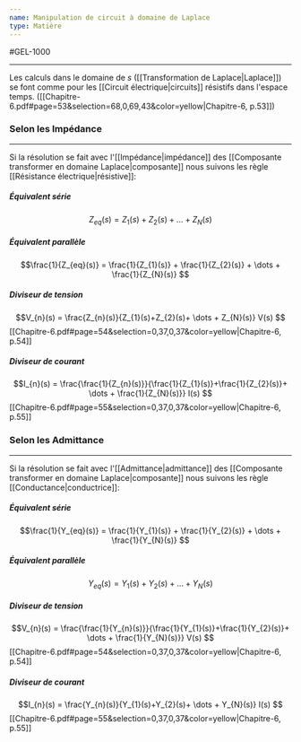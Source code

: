 ```yaml
---
name: Manipulation de circuit à domaine de Laplace
type: Matière
---
```

#GEL-1000 
***
Les calculs dans le domaine de $s$ ([[Transformation de Laplace|Laplace]]) se font comme pour les [[Circuit électrique|circuits]] résistifs dans l'espace temps.
([[Chapitre-6.pdf#page=53&selection=68,0,69,43&color=yellow|Chapitre-6, p.53]])

### Selon les Impédance
---
Si la résolution se fait avec l'[[Impédance|impédance]] des [[Composante transformer en domaine Laplace|composante]] nous suivons les règle [[Résistance électrique|résistive]]:
##### Équivalent série
$$Z_{eq}(s) = Z_{1}(s) + Z_{2}(s) + \dots + Z_{N}(s) $$

##### Équivalent parallèle
$$\frac{1}{Z_{eq}(s)} = \frac{1}{Z_{1}(s)} + \frac{1}{Z_{2}(s)} + \dots + \frac{1}{Z_{N}(s)} $$

##### Diviseur de tension
$$V_{n}(s) = \frac{Z_{n}(s)}{Z_{1}(s)+Z_{2}(s)+ \dots + Z_{N}(s)} V(s) $$
[[Chapitre-6.pdf#page=54&selection=0,37,0,37&color=yellow|Chapitre-6, p.54]]

##### Diviseur de courant
$$I_{n}(s) = \frac{\frac{1}{Z_{n}(s)}}{\frac{1}{Z_{1}(s)}+\frac{1}{Z_{2}(s)}+ \dots + \frac{1}{Z_{N}(s)}} I(s) $$
[[Chapitre-6.pdf#page=55&selection=0,37,0,37&color=yellow|Chapitre-6, p.55]]


### Selon les Admittance
---
Si la résolution se fait avec l'[[Admittance|admittance]] des [[Composante transformer en domaine Laplace|composante]] nous suivons les règle [[Conductance|conductrice]]:
##### Équivalent série
$$\frac{1}{Y_{eq}(s)} = \frac{1}{Y_{1}(s)} + \frac{1}{Y_{2}(s)} + \dots + \frac{1}{Y_{N}(s)} $$

##### Équivalent parallèle
$$Y_{eq}(s) = Y_{1}(s) + Y_{2}(s) + \dots + Y_{N}(s) $$

##### Diviseur de tension
$$V_{n}(s) = \frac{\frac{1}{Y_{n}(s)}}{\frac{1}{Y_{1}(s)}+\frac{1}{Y_{2}(s)}+ \dots + \frac{1}{Y_{N}(s)}} V(s) $$
[[Chapitre-6.pdf#page=54&selection=0,37,0,37&color=yellow|Chapitre-6, p.54]]

##### Diviseur de courant
$$I_{n}(s) = \frac{Y_{n}(s)}{Y_{1}(s)+Y_{2}(s)+ \dots + Y_{N}(s)} I(s) $$
[[Chapitre-6.pdf#page=55&selection=0,37,0,37&color=yellow|Chapitre-6, p.55]]

